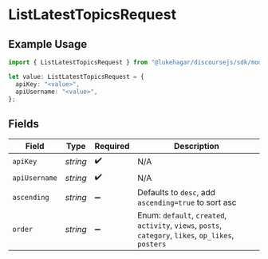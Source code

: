 # ListLatestTopicsRequest

## Example Usage

```typescript
import { ListLatestTopicsRequest } from "@lukehagar/discoursejs/sdk/models/operations";

let value: ListLatestTopicsRequest = {
  apiKey: "<value>",
  apiUsername: "<value>",
};
```

## Fields

| Field                                                                                                | Type                                                                                                 | Required                                                                                             | Description                                                                                          |
| ---------------------------------------------------------------------------------------------------- | ---------------------------------------------------------------------------------------------------- | ---------------------------------------------------------------------------------------------------- | ---------------------------------------------------------------------------------------------------- |
| `apiKey`                                                                                             | *string*                                                                                             | :heavy_check_mark:                                                                                   | N/A                                                                                                  |
| `apiUsername`                                                                                        | *string*                                                                                             | :heavy_check_mark:                                                                                   | N/A                                                                                                  |
| `ascending`                                                                                          | *string*                                                                                             | :heavy_minus_sign:                                                                                   | Defaults to `desc`, add `ascending=true` to sort asc                                                 |
| `order`                                                                                              | *string*                                                                                             | :heavy_minus_sign:                                                                                   | Enum: `default`, `created`, `activity`, `views`, `posts`, `category`, `likes`, `op_likes`, `posters` |